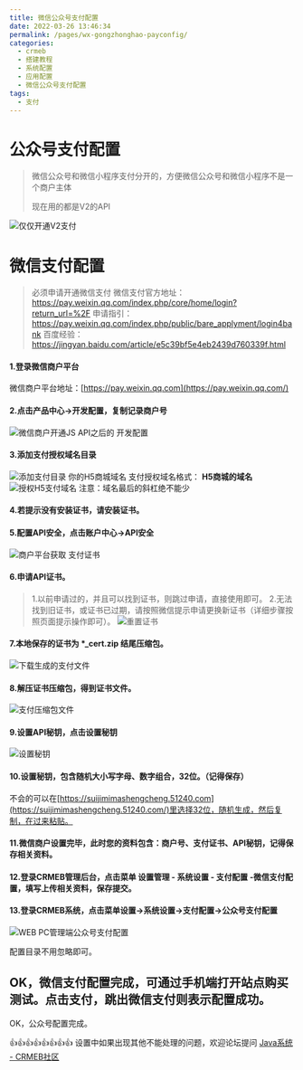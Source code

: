 ```yaml
---
title: 微信公众号支付配置
date: 2022-03-26 13:46:34
permalink: /pages/wx-gongzhonghao-payconfig/
categories:
  - crmeb
  - 搭建教程
  - 系统配置
  - 应用配置
  - 微信公众号支付配置
tags:
  - 支付
---
```

# **公众号支付配置**

> 微信公众号和微信小程序支付分开的，方便微信公众号和微信小程序不是一个商户主体
>
> 现在用的都是V2的API

![仅仅开通V2支付](https://cdn.jsdelivr.net/gh/xbdazz/mypic/img/202203302017795.png)

# 微信支付配置

> 必须申请开通微信支付
> 微信支付官方地址：https://pay.weixin.qq.com/index.php/core/home/login?return_url=%2F
> 申请指引：https://pay.weixin.qq.com/index.php/public/bare_applyment/login4bank
> 百度经验：https://jingyan.baidu.com/article/e5c39bf5e4eb2439d760339f.html

#### 1.登录微信商户平台

微信商户平台地址：[https://pay.weixin.qq.com](https://pay.weixin.qq.com/)

#### 2.点击**产品中心→开发配置**，复制记录**商户号**

![微信商户开通JS API之后的 开发配置](https://cdn.jsdelivr.net/gh/xbdazz/mypic/img/202203301217600.png)

#### 3.添加支付授权域名目录

![添加支付目录 你的H5商城域名](https://cdn.jsdelivr.net/gh/xbdazz/mypic/img/202203301218444.png)
支付授权域名格式： **H5商城的域名**
![授权H5支付域名](https://cdn.jsdelivr.net/gh/xbdazz/mypic/img/202203301218771.png)
注意：域名最后的斜杠绝不能少

#### 4.若提示没有安装证书，请安装证书。

#### 5.配置API安全，点击**账户中心→API安全**

![商户平台获取 支付证书](https://cdn.jsdelivr.net/gh/xbdazz/mypic/img/202203301220283.png)

#### 6.申请API证书。

> 1.以前申请过的，并且可以找到证书，则跳过申请，直接使用即可。
> 2.无法找到旧证书，或证书已过期，请按照微信提示申请更换新证书（详细步骤按照页面提示操作即可）。
> ![重置证书](https://cdn.jsdelivr.net/gh/xbdazz/mypic/img/202203301221371.png)

#### 7.本地保存的证书为 *_cert.zip 结尾压缩包。

![下载生成的支付文件](https://cdn.jsdelivr.net/gh/xbdazz/mypic/img/202203301224903.png)

#### 8.**解压**证书压缩包，得到证书文件。

![支付压缩包文件](https://cdn.jsdelivr.net/gh/xbdazz/mypic/img/202203301224802.png)

#### 9.**设置API秘钥**，点击设置秘钥

![设置秘钥](https://cdn.jsdelivr.net/gh/xbdazz/mypic/img/202203301225699.png)

#### 10.设置秘钥，包含随机大小写字母、数字组合，32位。（记得保存）

不会的可以在[https://suijimimashengcheng.51240.com](https://suijimimashengcheng.51240.com/)里选择32位，随机生成，然后复制，在过来粘贴。

#### 11.微信商户设置完毕，此时您的资料包含：商户号、支付证书、API秘钥，记得保存相关资料。

#### 12.登录CRMEB管理后台，点击菜单 设置管理 - 系统设置 - 支付配置 -微信支付配置，填写上传相关资料，保存提交。

#### 13.登录CRMEB系统，点击菜单**设置→系统设置→支付配置→公众号支付配置**

![WEB PC管理端公众号支付配置](https://cdn.jsdelivr.net/gh/xbdazz/mypic/img/202203301230464.png)

配置目录不用忽略即可。

## OK，微信支付配置完成，可通过手机端打开站点购买测试。点击支付，跳出微信支付则表示配置成功。

OK，公众号配置完成。

👍👍👍👍👍👍👍👍 设置中如果出现其他不能处理的问题，欢迎论坛提问 [Java系统 - CRMEB社区](https://q.crmeb.com/?categoryId=122&sequence=0)